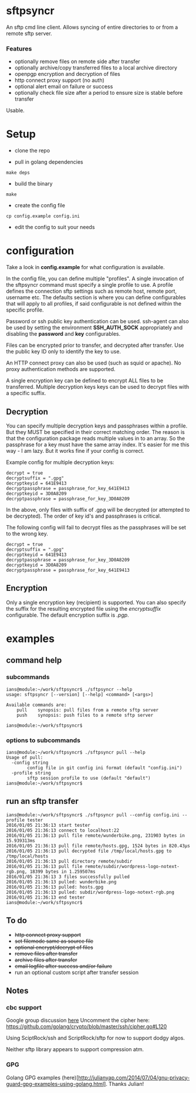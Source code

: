 # sftpsyncr

An sftp cmd line client.
Allows syncing of entire directories to or from a remote sftp server.

### Features

* optionally remove files on remote side after transfer
* optionally archive/copy transferred files to a local archive directory
* openpgp encryption and decryption of files
* http connect proxy support (no auth)
* optional alert email on failure or success 
* optionally check file size after a period to ensure size is stable before transfer

Usable.

# Setup

* clone the repo

* pull in golang dependencies

```
make deps
```

* build the binary

```
make
```

* create the config file

```
cp config.example config.ini
```

* edit the config to suit your needs

# configuration

Take a look in **config.example** for what configuration is available.

In the config file, you can define multiple "profiles". A single invocation of the sftpsyncr command must specify a single profile to use. A profile defines the connection sftp settings such as remote host, remote port, username etc.
The defaults section is where you can define configurables that will apply to all profiles, if said configurable is not defined within the specific profile.

Password or ssh public key authentication can be used. ssh-agent can also be used by setting the environment **SSH_AUTH_SOCK** appropriately and disabling the **password** and **key** configurables.

Files can be encrypted prior to transfer, and decrypted after transfer. Use the public key ID only to identify the key to use. 

An HTTP connect proxy can also be used (such as squid or apache). No proxy authentication methods are supported. 

A single encryption key can be defined to encrypt ALL files to be transferred.
Multiple decryption keys keys can be used to decrypt files with a specific suffix.

## Decryption

You can specify multiple decryption keys and passphrases within a profile. But they MUST be specified in their correct matching order.
The reason is that the configuration package reads multiple values in to an array. So the passphrase for a key must have the same array index.
It's easier for me this way - I am lazy. But it works fine if your config is correct.

Example config for multiple decryption keys:

```
decrypt = true
decryptsuffix = ".gpg"
decryptkeyid = 641E9413
decryptpassphrase = passphrase_for_key_641E9413
decryptkeyid = 3D0A8209
decryptpassphrase = passphrase_for_key_3D0A8209
```

In the above, only files with suffix of .gpg will be decrypted (or attempted to be decrypted).
The order of key id's and passphrases is critical.

The following config will fail to decrypt files as the passphrases will be set to the wrong key.
```
decrypt = true
decryptsuffix = ".gpg"
decryptkeyid = 641E9413
decryptpassphrase = passphrase_for_key_3D0A8209
decryptkeyid = 3D0A8209
decryptpassphrase = passphrase_for_key_641E9413
```

## Encryption

Only a single encryption key (recipient) is supported. You can also specify the suffix for the resulting encrypted file using the *encryptsuffix* configurable. The default encryption suffix is *.pgp*.

# examples

## command help

### subcommands

```
ians@module:~/work/sftpsyncr$ ./sftpsyncr --help
usage: sftpsyncr [--version] [--help] <command> [<args>]

Available commands are:
    pull    synopsis: pull files from a remote sftp server
    push    synopsis: push files to a remote sftp server

ians@module:~/work/sftpsyncr$
```

### options to subcommands
```
ians@module:~/work/sftpsyncr$ ./sftpsyncr pull --help
Usage of pull:
  -config string
    	config file in git config ini format (default "config.ini")
  -profile string
    	sftp session profile to use (default "default")
ians@module:~/work/sftpsyncr$ 
```

## run an sftp transfer

```
ians@module:~/work/sftpsyncr$ ./sftpsyncr pull --config config.ini --profile tester
2016/01/05 21:36:13 start tester
2016/01/05 21:36:13 connect to localhost:22
2016/01/05 21:36:13 pull file remote/wunderbike.png, 231903 bytes in 15.939313ms
2016/01/05 21:36:13 pull file remote/hosts.gpg, 1524 bytes in 820.43µs
2016/01/05 21:36:13 pull decrypted file /tmp/local/hosts.gpg to /tmp/local/hosts
2016/01/05 21:36:13 pull directory remote/subdir
2016/01/05 21:36:13 pull file remote/subdir/wordpress-logo-notext-rgb.png, 18399 bytes in 1.259507ms
2016/01/05 21:36:13 3 files successfully pulled
2016/01/05 21:36:13 pulled: wunderbike.png
2016/01/05 21:36:13 pulled: hosts.gpg
2016/01/05 21:36:13 pulled: subdir/wordpress-logo-notext-rgb.png
2016/01/05 21:36:13 end tester
ians@module:~/work/sftpsyncr$
```

## To do
* ~~http connect proxy support~~
* ~~set filemode same as source file~~
* ~~optional encrypt/decrypt of files~~
* ~~remove files after transfer~~
* ~~archive files after transfer~~
* ~~email logfile after success and/or failure~~
* run an optional custom script after transfer session

## Notes

### cbc support

Google group discussion [here](https://groups.google.com/forum/#!topic/Golang-nuts/J2XCsTsNQ9o)
Uncomment the cipher here:  https://github.com/golang/crypto/blob/master/ssh/cipher.go#L120

Using SciptRock/ssh and ScriptRock/sftp for now to support dodgy algos.

Neither sftp library appears to support compression atm.

### GPG

Golang GPG examples (here)[http://julianyap.com/2014/07/04/gnu-privacy-guard-gpg-examples-using-golang.html]. Thanks Julian!

